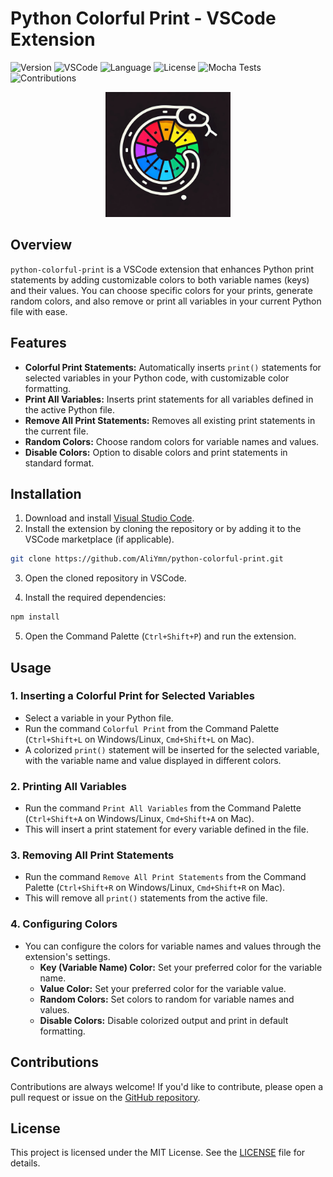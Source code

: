 
# Python Colorful Print - VSCode Extension

![Version](https://img.shields.io/badge/version-0.1.6-blue)
![VSCode](https://img.shields.io/badge/VSCode-1.75.0+-brightgreen.svg)
![Language](https://img.shields.io/badge/language-JavaScript-yellow)
![License](https://img.shields.io/badge/license-MIT-green)
![Mocha Tests](https://img.shields.io/badge/tests-passing-brightgreen)
![Contributions](https://img.shields.io/badge/contributions-welcome-orange)


<p align="center">
  <img src="./images/logo.jpg" alt="FFB Logo" width="200" height="200">
</p>

## Overview

`python-colorful-print` is a VSCode extension that enhances Python print statements by adding customizable colors to both variable names (keys) and their values. You can choose specific colors for your prints, generate random colors, and also remove or print all variables in your current Python file with ease.

## Features

- **Colorful Print Statements:** Automatically inserts `print()` statements for selected variables in your Python code, with customizable color formatting.
- **Print All Variables:** Inserts print statements for all variables defined in the active Python file.
- **Remove All Print Statements:** Removes all existing print statements in the current file.
- **Random Colors:** Choose random colors for variable names and values.
- **Disable Colors:** Option to disable colors and print statements in standard format.

## Installation

1. Download and install [Visual Studio Code](https://code.visualstudio.com/).
2. Install the extension by cloning the repository or by adding it to the VSCode marketplace (if applicable).

```bash
git clone https://github.com/AliYmn/python-colorful-print.git
```

3. Open the cloned repository in VSCode.

4. Install the required dependencies:

```bash
npm install
```

5. Open the Command Palette (`Ctrl+Shift+P`) and run the extension.

## Usage

### 1. Inserting a Colorful Print for Selected Variables

- Select a variable in your Python file.
- Run the command `Colorful Print` from the Command Palette (`Ctrl+Shift+L` on Windows/Linux, `Cmd+Shift+L` on Mac).
- A colorized `print()` statement will be inserted for the selected variable, with the variable name and value displayed in different colors.

### 2. Printing All Variables

- Run the command `Print All Variables` from the Command Palette (`Ctrl+Shift+A` on Windows/Linux, `Cmd+Shift+A` on Mac).
- This will insert a print statement for every variable defined in the file.

### 3. Removing All Print Statements

- Run the command `Remove All Print Statements` from the Command Palette (`Ctrl+Shift+R` on Windows/Linux, `Cmd+Shift+R` on Mac).
- This will remove all `print()` statements from the active file.

### 4. Configuring Colors

- You can configure the colors for variable names and values through the extension's settings.
  - **Key (Variable Name) Color:** Set your preferred color for the variable name.
  - **Value Color:** Set your preferred color for the variable value.
  - **Random Colors:** Set colors to random for variable names and values.
  - **Disable Colors:** Disable colorized output and print in default formatting.

## Contributions

Contributions are always welcome! If you'd like to contribute, please open a pull request or issue on the [GitHub repository](https://github.com/AliYmn/python-colorful-print).

## License

This project is licensed under the MIT License. See the [LICENSE](./LICENSE) file for details.
